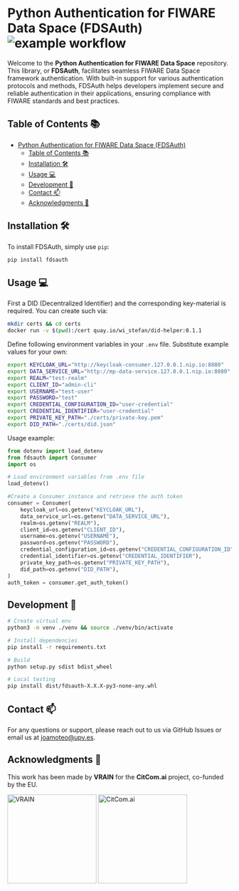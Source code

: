 # Python Authentication for FIWARE Data Space (FDSAuth) ![example workflow](https://github.com/CitCom-VRAIN/fdsauth/actions/workflows/package.yml/badge.svg)
Welcome to the **Python Authentication for FIWARE Data Space** repository. This library, or **FDSAuth**, facilitates seamless FIWARE Data Space framework authentication. With built-in support for various authentication protocols and methods, FDSAuth helps developers implement secure and reliable authentication in their applications, ensuring compliance with FIWARE standards and best practices.

## Table of Contents 📚
- [Python Authentication for FIWARE Data Space (FDSAuth) ](#python-authentication-for-fiware-data-space-fdsauth-)
  - [Table of Contents 📚](#table-of-contents-)
  - [Installation 🛠️](#installation-️)
  - [Usage  💻](#usage--)
  - [Development 🚀](#development-)
  - [Contact 📫](#contact-)
  - [Acknowledgments 🙏](#acknowledgments-)

## Installation 🛠️
To install FDSAuth, simply use `pip`:

```bash
pip install fdsauth
```

## Usage  💻
First a DID (Decentralized Identifier) and the corresponding key-material is required. You can create such via:
```bash
mkdir certs && cd certs
docker run -v $(pwd):/cert quay.io/wi_stefan/did-helper:0.1.1
```

Define following environment variables in your `.env` file. Substitute example values for your own:
```bash
export KEYCLOAK_URL="http://keycloak-consumer.127.0.0.1.nip.io:8080"
export DATA_SERVICE_URL="http://mp-data-service.127.0.0.1.nip.io:8080"
export REALM="test-realm"
export CLIENT_ID="admin-cli"
export USERNAME="test-user"
export PASSWORD="test"
export CREDENTIAL_CONFIGURATION_ID="user-credential"
export CREDENTIAL_IDENTIFIER="user-credential"
export PRIVATE_KEY_PATH="./certs/private-key.pem"
export DID_PATH="./certs/did.json"
```

Usage example:
```python
from dotenv import load_dotenv
from fdsauth import Consumer
import os

# Load environment variables from .env file
load_dotenv()

#Create a Consumer instance and retrieve the auth token
consumer = Consumer(
    keycloak_url=os.getenv("KEYCLOAK_URL"),
    data_service_url=os.getenv("DATA_SERVICE_URL"),
    realm=os.getenv("REALM"),
    client_id=os.getenv("CLIENT_ID"),
    username=os.getenv("USERNAME"),
    password=os.getenv("PASSWORD"),
    credential_configuration_id=os.getenv("CREDENTIAL_CONFIGURATION_ID"),
    credential_identifier=os.getenv("CREDENTIAL_IDENTIFIER"),
    private_key_path=os.getenv("PRIVATE_KEY_PATH"),
    did_path=os.getenv("DID_PATH"),
)
auth_token = consumer.get_auth_token()
```

## Development 🚀
```bash
# Create virtual env
python3 -m venv ./venv && source ./venv/bin/activate

# Install dependencies
pip install -r requirements.txt

# Build
python setup.py sdist bdist_wheel

# Local testing
pip install dist/fdsauth-X.X.X-py3-none-any.whl
```

## Contact 📫
For any questions or support, please reach out to us via GitHub Issues or email us at [joamoteo@upv.es](mailto:joamoteo@upv.es).

## Acknowledgments 🙏
This work has been made by **VRAIN** for the **CitCom.ai** project, co-funded by the EU.

<img src="https://vrain.upv.es/wp-content/uploads/2022/01/vrain_1920_1185.jpg" alt="VRAIN" width="200"/>
<img src="https://www.fiware.org/wp-content/directories/research-development/images/citcom-ai.png" alt="CitCom.ai" width="200"/>

